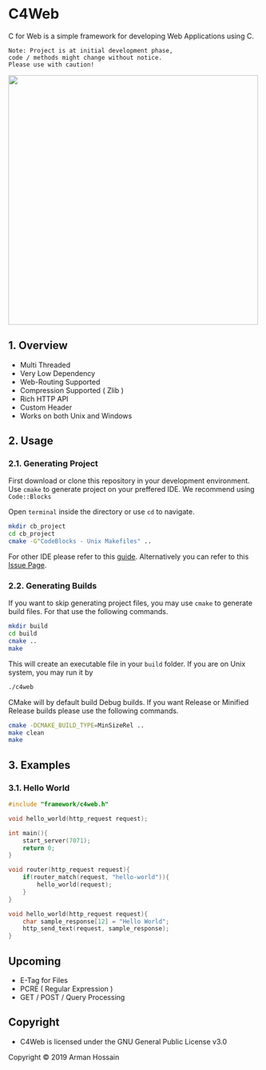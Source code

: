 # C4Web

C for Web is a simple framework for developing Web Applications using C.

```
Note: Project is at initial development phase, 
code / methods might change without notice.
Please use with caution!
```

<img src="https://i.imgur.com/vIi6GHU.png" width="500" />

## 1. Overview

* Multi Threaded
* Very Low Dependency
* Web-Routing Supported
* Compression Supported ( Zlib )
* Rich HTTP API
* Custom Header
* Works on both Unix and Windows

## 2. Usage

### 2.1. Generating Project

First download or clone this repository in your development environment.
Use `cmake` to generate project on your preffered IDE.
We recommend using `Code::Blocks`

Open `terminal` inside the directory or use `cd` to navigate.

```bash
mkdir cb_project
cd cb_project
cmake -G"CodeBlocks - Unix Makefiles" ..
```

For other IDE please refer to this [guide](https://cmake.org/cmake/help/latest/manual/cmake-generators.7.html).
Alternatively you can refer to this [Issue Page](https://github.com/district10/cmake-templates/issues/2#issue-154178247).

### 2.2. Generating Builds

If you want to skip generating project files,
you may use `cmake` to generate build files.
For that use the following commands.

```bash
mkdir build
cd build
cmake ..
make
```

This will create an executable file in your `build` folder.
If you are on Unix system, you may run it by 

```bash
./c4web
```

CMake will by default build Debug builds.
If you want Release or Minified Release builds
please use the following commands.

```bash
cmake -DCMAKE_BUILD_TYPE=MinSizeRel ..
make clean
make
```

## 3. Examples

### 3.1. Hello World

```C
#include "framework/c4web.h"

void hello_world(http_request request);

int main(){
    start_server(7071);
    return 0;
}

void router(http_request request){
    if(router_match(request, "hello-world")){
        hello_world(request);
    }
}

void hello_world(http_request request){
    char sample_response[12] = "Hello World";
    http_send_text(request, sample_response);
}
```


## Upcoming

* E-Tag for Files
* PCRE ( Regular Expression )
* GET / POST / Query Processing


## Copyright

* C4Web is licensed under the GNU General Public License v3.0

Copyright © 2019 Arman Hossain